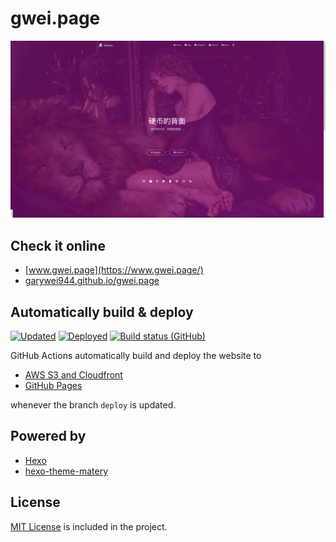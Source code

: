 # gwei.page
[![](gwei_page_archive.png)](https://www.gwei.page/)


## Check it online
- [www.gwei.page](https://www.gwei.page/)
- [garywei944.github.io/gwei.page](https://garywei944.github.io/gwei.page/)


## Automatically build & deploy
[![Updated](https://img.shields.io/github/last-commit/garywei944/gwei.page.svg?label=Updated&logo=github&maxAge=600)](https://github.com/garywei944/gwei.page/commits)
[![Deployed](https://img.shields.io/github/last-commit/garywei944/gwei.page/deploy.svg?label=Deployed&logo=github&maxAge=600)](https://github.com/garywei944/gwei.page/commits)
[![Build status (GitHub)](https://img.shields.io/github/workflow/status/garywei944/gwei.page/Deploy%20to%20AWS/main?label=Deploy%20to%20AWS&logo=github&maxAge=600)](https://github.com/garywei944/gwei.page/actions?query=workflow%3A%22Build+and+Deploy%22)

GitHub Actions automatically build and deploy the website to
- [AWS S3 and Cloudfront](https://www.gwei.page/)
- [GitHub Pages](https://garywei944.github.io/gwei.page/)

whenever the branch `deploy` is updated.


## Powered by
- [Hexo](https://hexo.io/)
- [hexo-theme-matery](https://github.com/blinkfox/hexo-theme-matery)


## License
[MIT License](LICENSE) is included in the project.
